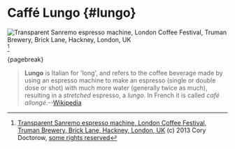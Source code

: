# Caffé Lungo {#lungo}

![Transparent Sanremo espresso machine, London Coffee Festival, Truman Brewery, Brick Lane, Hackney, London, UK](images/doctorow.jpg)[^doctorow]

[^doctorow]: [Transparent Sanremo espresso machine, London Coffee Festival, Truman Brewery, Brick Lane, Hackney, London, UK](http://www.flickr.com/photos/doctorow/8679962639) (c) 2013 Cory Doctorow, [some rights reserved](http://creativecommons.org/licenses/by-sa/2.0/deed.en)

{pagebreak}

> **Lungo** is Italian for 'long', and refers to the coffee beverage made by using an espresso machine to make an espresso (single or double dose or shot) with much more water (generally twice as much), resulting in a *stretched* espresso, a *lungo*. In French it is called *café allongé*.--[Wikipedia](https://en.wikipedia.org/wiki/Lungo)